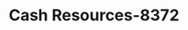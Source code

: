 ---
f_zip-code: 85255
f_state-code: AZ
title: Cash Resources-8372
f_phone: 480-513-3639
f_city-only: Scottsdale
f_address: 23609 North Scottsdale Road Scottsdale
f_location-unique-id: '8372'
slug: cash-resources-8372
updated-on: '2024-05-30T13:46:58.046Z'
created-on: '2024-05-30T13:36:59.803Z'
published-on: '2024-05-30T13:54:32.469Z'
f_city-state: cms/city/scottsdale-az.md
f_company: cms/company/cash-resources.md
f_state: cms/state/arizona.md
layout: '[payday-loan].html'
tags: payday-loan
---